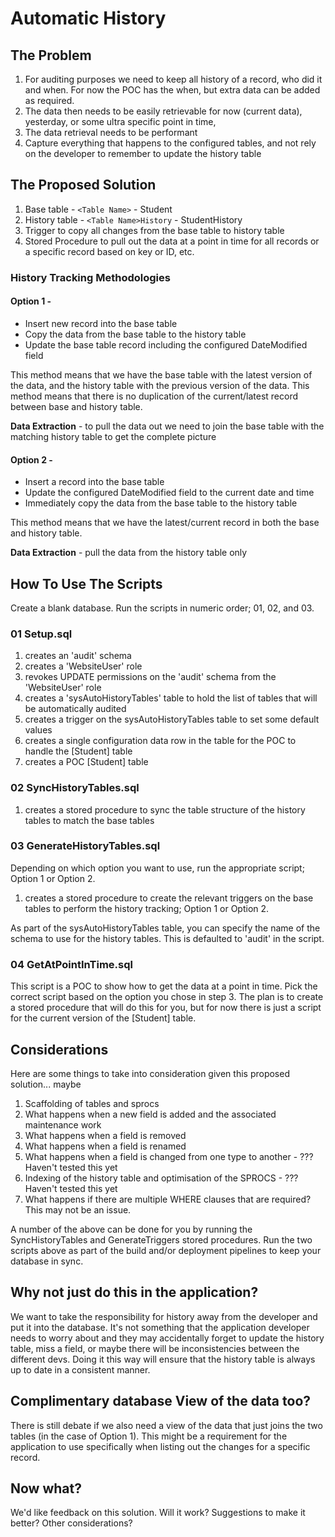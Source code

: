 # Automatic History

## The Problem

1. For auditing purposes we need to keep all history of a record, who did it and when.  For now the POC has the when, but extra data can be added as required.
2. The data then needs to be easily retrievable for now (current data), yesterday, or some ultra specific point in time,		
3. The data retrieval needs to be performant
4. Capture everything that happens to the configured tables, and not rely on the developer to remember to update the history table

## The Proposed Solution

1. Base table - ```<Table Name>``` - Student
2. History table - ```<Table Name>History``` - StudentHistory
3. Trigger to copy all changes from the base table to history table	
4. Stored Procedure to pull out the data at a point in time for all records or a specific record based on key or ID, etc.

### History Tracking Methodologies

#### Option 1 -
- Insert new record into the base table
- Copy the data from the base table to the history table
- Update the base table record including the configured DateModified field

This method means that we have the base table with the latest version of the data, and the history table with the previous version of the data.  This method means that there is no duplication of the current/latest record between base and history table.

**Data Extraction** - to pull the data out we need to join the base table with the matching history table to get the complete picture

#### Option 2 -
- Insert a record into the base table
- Update the configured DateModified field to the current date and time
- Immediately copy the data from the base table to the history table

This method means that we have the latest/current record in both the base and history table.

**Data Extraction** - pull the data from the history table only

## How To Use The Scripts

Create a blank database.  Run the scripts in numeric order; 01, 02, and 03.

### 01 Setup.sql
1. creates an 'audit' schema
2. creates a 'WebsiteUser' role
3. revokes UPDATE permissions on the 'audit' schema from the 'WebsiteUser' role
4. creates a 'sysAutoHistoryTables' table to hold the list of tables that will be automatically audited
5. creates a trigger on the sysAutoHistoryTables table to set some default values
6. creates a single configuration data row in the table for the POC to handle the [Student] table
7. creates a POC [Student] table

### 02 SyncHistoryTables.sql
1. creates a stored procedure to sync the table structure of the history tables to match the base tables

### 03 GenerateHistoryTables.sql
Depending on which option you want to use, run the appropriate script; Option 1 or Option 2.
1. creates a stored procedure to create the relevant triggers on the base tables to perform the history tracking; Option 1 or Option 2.

As part of the sysAutoHistoryTables table, you can specify the name of the schema to use for the history tables.  This is defaulted to 'audit' in the script.

### 04 GetAtPointInTime.sql
This script is a POC to show how to get the data at a point in time.  Pick the correct script based on the option you chose in step 3.
The plan is to create a stored procedure that will do this for you, but for now there is just a script for the current version of the [Student] table.

## Considerations
Here are some things to take into consideration given this proposed solution... maybe

1. Scaffolding of tables and sprocs
2. What happens when a new field is added and the associated maintenance work
3. What happens when a field is removed
4. What happens when a field is renamed					
5. What happens when a field is changed from one type to another - ??? Haven't tested this yet
6. Indexing of the history table and optimisation of the SPROCS - ??? Haven't tested this yet
7. What happens if there are multiple WHERE clauses that are required?  This may not be an issue.

A number of the above can be done for you by running the SyncHistoryTables and GenerateTriggers stored procedures.
Run the two scripts above as part of the build and/or deployment pipelines to keep your database in sync. 

## Why not just do this in the application?
We want to take the responsibility for history away from the developer and put it into the database.  It's not something that the application developer needs to worry about and they may accidentally forget to update the history table, miss a field, or maybe there will be inconsistencies between the different devs.  Doing it this way will ensure that the history table is always up to date in a consistent manner.

## Complimentary database View of the data too?
There is still debate if we also need a view of the data that just joins the two tables (in the case of Option 1).  This might be a requirement for the application to use specifically when listing out the changes for a specific record.

## Now what?
We'd like feedback on this solution.  Will it work? Suggestions to make it better? Other considerations?
